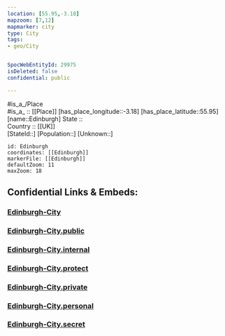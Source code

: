 ```yaml
---
location: [55.95,-3.18] 
mapzoom: [7,12] 
mapmarker: city 
type: City
tags:
- geo/City


SpocWebEntityId: 29975
isDeleted: false
confidential: public

---
```

#is_a_/Place  
#is_a_ :: [[Place]] 
[has_place_longitude::-3.18] 
[has_place_latitude::55.95] 
[name::Edinburgh] 
State ::  
Country :: [[UK]]  
[StateId::] 
[Population::] 
[Unknown::] 


```leaflet
id: Edinburgh
coordinates: [[Edinburgh]] 
markerFile: [[Edinburgh]] 
defaultZoom: 11 
maxZoom: 18
```


## Confidential Links & Embeds: 

### [Edinburgh-City](/_Standards/Earth/Continent/Europe/Europe~North/UK/Scotland/counties~Scotland/Edinburgh-County/cities~CityofEdinburgh/Edinburgh-City.md) 

### [Edinburgh-City.public](/_public/Earth/Continent/Europe/Europe~North/UK/Scotland/counties~Scotland/Edinburgh-County/cities~CityofEdinburgh/Edinburgh-City.public.md) 

### [Edinburgh-City.internal](/_internal/Earth/Continent/Europe/Europe~North/UK/Scotland/counties~Scotland/Edinburgh-County/cities~CityofEdinburgh/Edinburgh-City.internal.md) 

### [Edinburgh-City.protect](/_protect/Earth/Continent/Europe/Europe~North/UK/Scotland/counties~Scotland/Edinburgh-County/cities~CityofEdinburgh/Edinburgh-City.protect.md) 

### [Edinburgh-City.private](/_private/Earth/Continent/Europe/Europe~North/UK/Scotland/counties~Scotland/Edinburgh-County/cities~CityofEdinburgh/Edinburgh-City.private.md) 

### [Edinburgh-City.personal](/_personal/Earth/Continent/Europe/Europe~North/UK/Scotland/counties~Scotland/Edinburgh-County/cities~CityofEdinburgh/Edinburgh-City.personal.md) 

### [Edinburgh-City.secret](/_secret/Earth/Continent/Europe/Europe~North/UK/Scotland/counties~Scotland/Edinburgh-County/cities~CityofEdinburgh/Edinburgh-City.secret.md)

